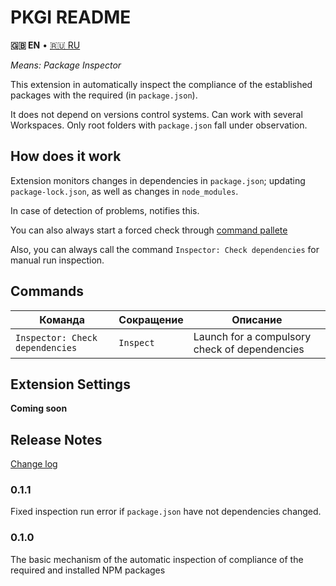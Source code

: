 # PKGI README

**🇬🇧 EN** • [🇷🇺 RU](./README.RU.md)

*Means: Package Inspector*

This extension in automatically inspect the compliance of the established packages with the required (in `package.json`).

It does not depend on versions control systems. Can work with several Workspaces. Only root folders with `package.json` fall under observation.

## How does it work

Extension monitors changes in dependencies in `package.json`; updating `package-lock.json`, as well as changes in `node_modules`.

In case of detection of problems, notifies this.

You can also always start a forced check through [command pallete](#Commands)

Also, you can always call the command `Inspector: Check dependencies` for manual run inspection.

## Commands

| Команда | Сокращение | Описание |
|---------|------------|----------|
| `Inspector: Check dependencies` | `Inspect` | Launch for a compulsory check of dependencies |

## Extension Settings

**Coming soon**

## Release Notes

[Change log](./CHANGELOG.md)

### 0.1.1

Fixed inspection run error if `package.json` have not dependencies changed.

### 0.1.0

The basic mechanism of the automatic inspection of compliance of the required and installed NPM packages
